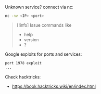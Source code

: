 
Unknown service? connect via nc:
```bash
nc -nv <IP> <port>
```
>[!info]
>Issue commands like
>- help
>- version
>- ?

Google exploits for ports and services:
```bash
port 1978 exploit
...
```

Check hacktricks:
- https://book.hacktricks.wiki/en/index.html
